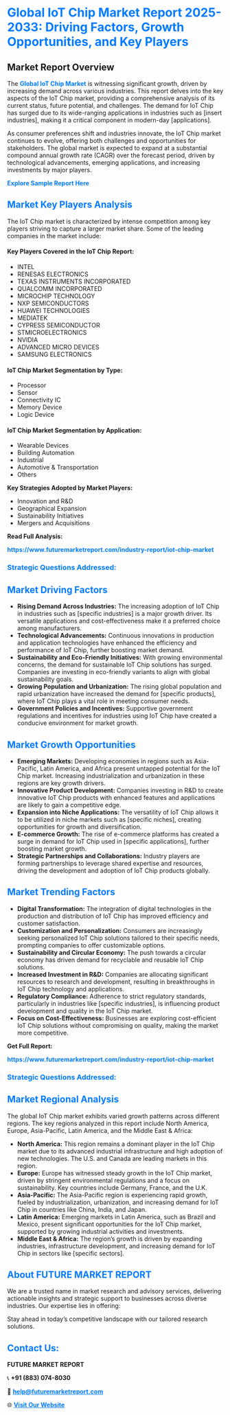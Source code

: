 <h1 style="color: #007BFF;">Global IoT Chip Market Report 2025-2033: Driving Factors, Growth Opportunities, and Key Players</h1>

<section id="overview">
<h2>Market Report Overview</h2>
<p>The <a href="https://www.futuremarketreport.com/industry-report/iot-chip-market" style="color: #007BFF; text-decoration: none;"><strong>Global IoT Chip Market</strong></a> is witnessing significant growth, driven by increasing demand across various industries. This report delves into the key aspects of the IoT Chip market, providing a comprehensive analysis of its current status, future potential, and challenges. The demand for IoT Chip has surged due to its wide-ranging applications in industries such as [insert industries], making it a critical component in modern-day [applications].</p>
<p>As consumer preferences shift and industries innovate, the IoT Chip market continues to evolve, offering both challenges and opportunities for stakeholders. The global market is expected to expand at a substantial compound annual growth rate (CAGR) over the forecast period, driven by technological advancements, emerging applications, and increasing investments by major players.</p>
</section>

<section id="overview">
<p><a href="https://www.futuremarketreport.com/request-sample/reportId=82592" style="color: #007BFF; text-decoration: none;"><strong>Explore Sample Report Here</strong></a></p>
</section>

<section id="key-players">
<h2 style="color: #007BFF;">Market Key Players Analysis</h2>
<p>The IoT Chip market is characterized by intense competition among key players striving to capture a larger market share. Some of the leading companies in the market include:</p>
<h4>Key Players Covered in the IoT Chip Report:</h4>
<ul><li>INTEL</li><li>RENESAS ELECTRONICS</li><li>TEXAS INSTRUMENTS INCORPORATED</li><li>QUALCOMM INCORPORATED</li><li>MICROCHIP TECHNOLOGY</li><li>NXP SEMICONDUCTORS</li><li>HUAWEI TECHNOLOGIES</li><li>MEDIATEK</li><li>CYPRESS SEMICONDUCTOR</li><li>STMICROELECTRONICS</li><li>NVIDIA</li><li>ADVANCED MICRO DEVICES</li><li>SAMSUNG ELECTRONICS</li></ul>
<h4>IoT Chip Market Segmentation by Type:</h4>
<ul><li>Processor</li><li>Sensor</li><li>Connectivity IC</li><li>Memory Device</li><li>Logic Device</li></ul>

<h4>IoT Chip Market Segmentation by Application:</h4>
<ul><li>Wearable Devices</li><li>Building Automation</li><li>Industrial</li><li>Automotive &amp; Transportation</li><li>Others</li></ul>
<p><strong>Key Strategies Adopted by Market Players:</strong></p>
<ul>
<li>Innovation and R&D</li>
<li>Geographical Expansion</li>
<li>Sustainability Initiatives</li>
<li>Mergers and Acquisitions</li>
</ul>
</section>

<section>
<p><strong>Read Full Analysis: </strong></p><a href="https://www.futuremarketreport.com/industry-report/iot-chip-market" style="color: #007BFF; text-decoration: none;"><strong>https://www.futuremarketreport.com/industry-report/iot-chip-market</strong></a>
<h3 style="color: #007BFF;">Strategic Questions Addressed:</h3>
</section>

<section id="driving-factors">
<h2 style="color: #007BFF;">Market Driving Factors</h2>
<ul>
<li><strong>Rising Demand Across Industries:</strong> The increasing adoption of IoT Chip in industries such as [specific industries] is a major growth driver. Its versatile applications and cost-effectiveness make it a preferred choice among manufacturers.</li>
<li><strong>Technological Advancements:</strong> Continuous innovations in production and application technologies have enhanced the efficiency and performance of IoT Chip, further boosting market demand.</li>
<li><strong>Sustainability and Eco-Friendly Initiatives:</strong> With growing environmental concerns, the demand for sustainable IoT Chip solutions has surged. Companies are investing in eco-friendly variants to align with global sustainability goals.</li>
<li><strong>Growing Population and Urbanization:</strong> The rising global population and rapid urbanization have increased the demand for [specific products], where IoT Chip plays a vital role in meeting consumer needs.</li>
<li><strong>Government Policies and Incentives:</strong> Supportive government regulations and incentives for industries using IoT Chip have created a conducive environment for market growth.</li>
</ul>
</section>

<section id="growth-opportunities">
<h2 style="color: #007BFF;">Market Growth Opportunities</h2>
<ul>
<li><strong>Emerging Markets:</strong> Developing economies in regions such as Asia-Pacific, Latin America, and Africa present untapped potential for the IoT Chip market. Increasing industrialization and urbanization in these regions are key growth drivers.</li>
<li><strong>Innovative Product Development:</strong> Companies investing in R&D to create innovative IoT Chip products with enhanced features and applications are likely to gain a competitive edge.</li>
<li><strong>Expansion into Niche Applications:</strong> The versatility of IoT Chip allows it to be utilized in niche markets such as [specific niches], creating opportunities for growth and diversification.</li>
<li><strong>E-commerce Growth:</strong> The rise of e-commerce platforms has created a surge in demand for IoT Chip used in [specific applications], further boosting market growth.</li>
<li><strong>Strategic Partnerships and Collaborations:</strong> Industry players are forming partnerships to leverage shared expertise and resources, driving the development and adoption of IoT Chip products globally.</li>
</ul>
</section>

<section id="trending-factors">
<h2 style="color: #007BFF;">Market Trending Factors</h2>
<ul>
<li><strong>Digital Transformation:</strong> The integration of digital technologies in the production and distribution of IoT Chip has improved efficiency and customer satisfaction.</li>
<li><strong>Customization and Personalization:</strong> Consumers are increasingly seeking personalized IoT Chip solutions tailored to their specific needs, prompting companies to offer customizable options.</li>
<li><strong>Sustainability and Circular Economy:</strong> The push towards a circular economy has driven demand for recyclable and reusable IoT Chip solutions.</li>
<li><strong>Increased Investment in R&D:</strong> Companies are allocating significant resources to research and development, resulting in breakthroughs in IoT Chip technology and applications.</li>
<li><strong>Regulatory Compliance:</strong> Adherence to strict regulatory standards, particularly in industries like [specific industries], is influencing product development and quality in the IoT Chip market.</li>
<li><strong>Focus on Cost-Effectiveness:</strong> Businesses are exploring cost-efficient IoT Chip solutions without compromising on quality, making the market more competitive.</li>
</ul>
</section>

<section>
<p><strong>Get Full Report: </strong></p><a href="https://www.futuremarketreport.com/industry-report/iot-chip-market" style="color: #007BFF; text-decoration: none;"><strong>https://www.futuremarketreport.com/industry-report/iot-chip-market</strong></a>
<h3 style="color: #007BFF;">Strategic Questions Addressed:</h3>
</section>


<section id="regional-analysis">
<h2 style="color: #007BFF;">Market Regional Analysis</h2>
<p>The global IoT Chip market exhibits varied growth patterns across different regions. The key regions analyzed in this report include North America, Europe, Asia-Pacific, Latin America, and the Middle East & Africa:</p>
<ul>
<li><strong>North America:</strong> This region remains a dominant player in the IoT Chip market due to its advanced industrial infrastructure and high adoption of new technologies. The U.S. and Canada are leading markets in this region.</li>
<li><strong>Europe:</strong> Europe has witnessed steady growth in the IoT Chip market, driven by stringent environmental regulations and a focus on sustainability. Key countries include Germany, France, and the U.K.</li>
<li><strong>Asia-Pacific:</strong> The Asia-Pacific region is experiencing rapid growth, fueled by industrialization, urbanization, and increasing demand for IoT Chip in countries like China, India, and Japan.</li>
<li><strong>Latin America:</strong> Emerging markets in Latin America, such as Brazil and Mexico, present significant opportunities for the IoT Chip market, supported by growing industrial activities and investments.</li>
<li><strong>Middle East & Africa:</strong> The region’s growth is driven by expanding industries, infrastructure development, and increasing demand for IoT Chip in sectors like [specific sectors].</li>
</ul>
</section>

<footer>
<h2 style="color: #007BFF;">About FUTURE MARKET REPORT</h2>
<p>We are a trusted name in market research and advisory services, delivering actionable insights and strategic support to businesses across diverse industries. Our expertise lies in offering:</p>

<p>Stay ahead in today’s competitive landscape with our tailored research solutions.</p>

<h2 style="color: #007BFF;">Contact Us:</h2>
<p><strong>FUTURE MARKET REPORT</strong></p>
<p>📞 <strong>+91 (883) 074-8030</strong></p>
<p>📧 <strong><a href="mailto:help@futuremarketreport.com" style="color: #007BFF;">help@futuremarketreport.com</a></strong></p>
<p>🌐 <strong><a href="https://www.futuremarketreport.com/" style="color: #007BFF;">Visit Our Website</a></strong></p>
</footer>